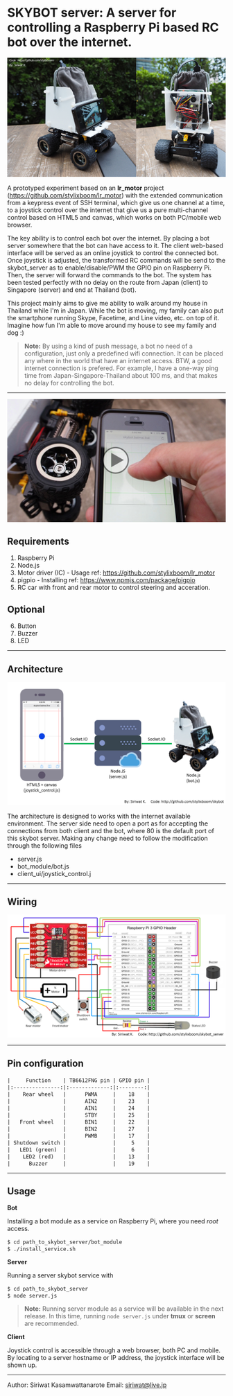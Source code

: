 SKYBOT server: A server for controlling a Raspberry Pi based RC bot over the internet.
===================

![Bot prototype v.1](https://raw.githubusercontent.com/stylixboom/skybot/master/bot_prototype.jpg)

A prototyped experiment based on an **lr_motor** project (https://github.com/stylixboom/lr_motor) with the extended communication from a keypress event of SSH terminal, which give us one channel at a time, to a joystick control over the internet that give us a pure multi-channel control based on HTML5 and canvas, which works on both PC/mobile web browser.

The key ability is to control each bot over the internet. By placing a bot server somewhere that the bot can have access to it. The client web-based interface will be served as an online joystick to control the connected bot. Once joystick is adjusted, the transformed RC commands will be send to the skybot_server as to enable/disable/PWM the GPIO pin on Raspberry Pi. Then, the server will forward the commands to the bot. The system has been tested perfectly with no delay on the route from Japan (client) to Singapore (server) and end at Thailand (bot).

This project mainly aims to give me ability to walk around my house in Thailand while I'm in Japan. While the bot is moving, my family can also put the smartphone running Skype, Facetime, and Line video, etc. on top of it. Imagine how fun I'm able to move around my house to see my family and dog :)

> **Note:** By using a kind of push message, a bot no need of a configuration, just only a predefined wifi connection. It can be placed any where in the world that have an internet access. BTW, a good internet connection is prefered. For example, I have a one-way ping time from Japan-Singapore-Thailand about 100 ms, and that makes no delay for controlling the bot.

----------

[![Skybot in action](https://raw.githubusercontent.com/stylixboom/skybot/master/skybot_in_action.jpg)](https://youtu.be/3CBIulryX4M "Skybot in action")


Requirements
--------
1. Raspberry Pi
2. Node.js
3. Motor driver (IC) - Usage ref: https://github.com/stylixboom/lr_motor
4. pigpio - Installing ref: https://www.npmjs.com/package/pigpio
5. RC car with front and rear motor to control steering and acceration.

Optional
--------
6. Button 
7. Buzzer
8. LED

----------

Architecture
-------

![Skybot architecture](https://raw.githubusercontent.com/stylixboom/skybot/master/skybot_architecture.png)

The architecture is designed to works with the internet available environment. The server side need to open a port as for accepting the connections from both client and the bot, where 80 is the default port of this skybot server. Making any change need to follow the modification through the following files
- server.js
- bot_module/bot.js
- client_ui/joystick_control.j

----------

Wiring
-------
![Wiring diagram for RC toy with TB6612FNG](https://raw.githubusercontent.com/stylixboom/skybot/master/wiring_diagram.png)

----------

Pin configuration
-------
```
|     Function    | TB6612FNG pin | GPIO pin |
|:---------------:|:-------------:|:--------:|
|    Rear wheel   |      PWMA     |    18    |
|                 |      AIN2     |    23    |
|                 |      AIN1     |    24    |
|                 |      STBY     |    25    |
|   Front wheel   |      BIN1     |    22    |
|                 |      BIN2     |    27    |
|                 |      PWMB     |    17    |
| Shutdown switch |               |     5    |
|   LED1 (green)  |               |     6    |
|    LED2 (red)   |               |    13    |
|      Buzzer     |               |    19    |
```

----------

Usage
--------
**Bot**

Installing a bot module as a service on Raspberry Pi, where you need *root* access.

```
$ cd path_to_skybot_server/bot_module
$ ./install_service.sh
```

**Server**

Running a server skybot service with
```
$ cd path_to_skybot_server
$ node server.js
```
> **Note:** Running server module as a service will be available in the next release. In this time, running `node server.js` under **tmux** or **screen** are recommended.

**Client**

Joystick control is accessible through a web browser, both PC and mobile. By locating to a server hostname or IP address, the joystick interface will be shown up.

----------

Author: Siriwat Kasamwattanarote
Email: siriwat@live.jp